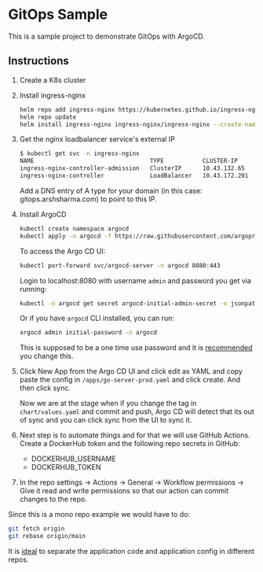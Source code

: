 # GitOps Sample

This is a sample project to demonstrate GitOps with ArgoCD.

## Instructions

1. Create a K8s cluster

1. Install ingress-nginx

    ```bash
    helm repo add ingress-nginx https://kubernetes.github.io/ingress-nginx
    helm repo update
    helm install ingress-nginx ingress-nginx/ingress-nginx --create-namespace --namespace ingress-nginx
    ```

1. Get the nginx loadbalancer service's external IP

    ```bash
    $ kubectl get svc -n ingress-nginx
    NAME                                 TYPE           CLUSTER-IP      EXTERNAL-IP     PORT(S)                      AGE
    ingress-nginx-controller-admission   ClusterIP      10.43.132.65    <none>          443/TCP                      3m12s
    ingress-nginx-controller             LoadBalancer   10.43.172.201   **74.220.19.189**   80:31297/TCP,443:32408/TCP   3m12s
    ```

    Add a DNS entry of A type for your domain (in this case: gitops.arshsharma.com) to point to this IP.

1. Install ArgoCD

    ```bash
    kubectl create namespace argocd
    kubectl apply -n argocd -f https://raw.githubusercontent.com/argoproj/argo-cd/stable/manifests/install.yaml
    ```

    To access the Argo CD UI:

    ```bash
    kubectl port-forward svc/argocd-server -n argocd 8080:443
    ```

    Login to localhost:8080 with username `admin` and password you get via running:
    ```bash
    kubectl -n argocd get secret argocd-initial-admin-secret -o jsonpath="{.data.password}" | base64 -d
    ```
    Or if you have `argocd` CLI installed, you can run:
    ```bash
    argocd admin initial-password -n argocd
    ```
    This is supposed to be a one time use password and it is [recommended](https://argo-cd.readthedocs.io/en/stable/getting_started/#4-login-using-the-cli) you change this.

1. Click New App from the Argo CD UI and click edit as YAML and copy paste the config in `/apps/go-server-prod.yaml` and click create. And then click sync.

    Now we are at the stage when if you change the tag in `chart/values.yaml` and commit and push, Argo CD will detect that its out of sync and you can click sync from the UI to sync it.



1. Next step is to automate things and for that we will use GitHub Actions. Create a DockerHub token and the following repo secrets in GitHub:
    - DOCKERHUB_USERNAME
    - DOCKERHUB_TOKEN

1. In the repo settings -> Actions -> General -> Workflow permissions -> Give it read and write permissions so that our action can commit changes to the repo.

Since this is a mono repo example we would have to do:
```bash
git fetch origin   
git rebase origin/main
```
It is [ideal](https://argo-cd.readthedocs.io/en/stable/user-guide/best_practices/) to separate the application code and application config in different repos.